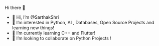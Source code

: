 Hi there 👋
- 👋 Hi, I’m @SarthakShri
- 👀 I’m interested in Python, AI , Databases, Open Source Projects and learning new things!
- 🌱 I’m currently learning C++ and Flutter! 
- 💞️ I’m looking to collaborate on Python Projects !

<!---
SarthakShri/SarthakShri is a ✨ special ✨ repository because its `README.md` (this file) appears on your GitHub profile.
You can click the Preview link to take a look at your changes
--->
